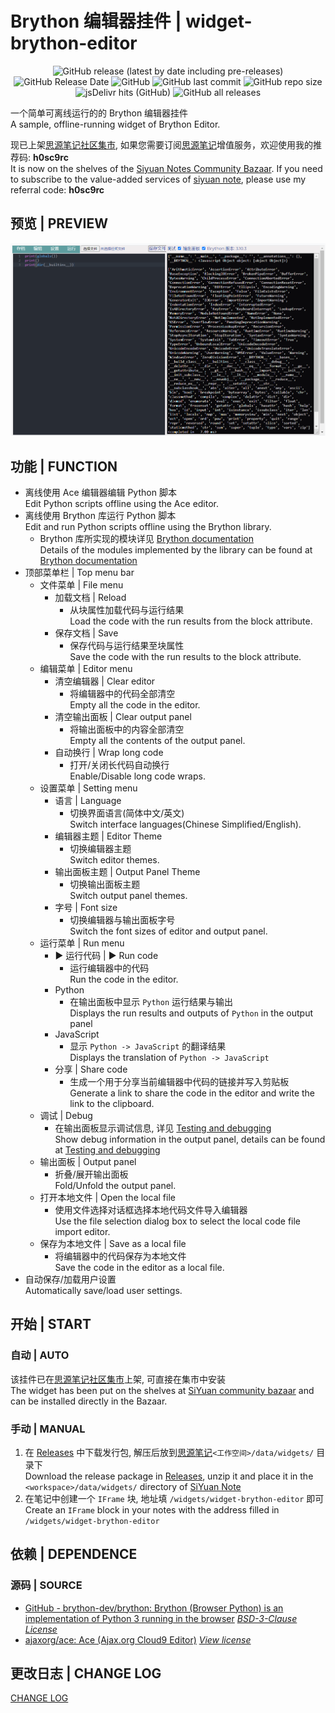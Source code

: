 # Brython 编辑器挂件 | widget-brython-editor

<center>

![GitHub release (latest by date including pre-releases)](https://img.shields.io/github/v/release/Zuoqiu-Yingyi/widget-brython-editor?include_prereleases)
![GitHub Release Date](https://img.shields.io/github/release-date/Zuoqiu-Yingyi/widget-brython-editor)
![GitHub](https://img.shields.io/github/license/Zuoqiu-Yingyi/widget-brython-editor)
![GitHub last commit](https://img.shields.io/github/last-commit/Zuoqiu-Yingyi/widget-brython-editor)
![GitHub repo size](https://img.shields.io/github/repo-size/Zuoqiu-Yingyi/widget-brython-editor)
![jsDelivr hits (GitHub)](https://img.shields.io/jsdelivr/gh/hy/Zuoqiu-Yingyi/widget-brython-editor?label=hits)
![GitHub all releases](https://img.shields.io/github/downloads/Zuoqiu-Yingyi/widget-brython-editor/total)

</center>

一个简单可离线运行的的 Brython 编辑器挂件  
A sample, offline-running widget of Brython Editor.

现已上架[思源笔记社区集市](https://github.com/siyuan-note/bazaar), 如果您需要订阅[思源笔记](https://github.com/siyuan-note/siyuan)增值服务，欢迎使用我的推荐码: **h0sc9rc**  
It is now on the shelves of the [Siyuan Notes Community Bazaar](https://github.com/siyuan-note/bazaar). If you need to subscribe to the value-added services of [siyuan note](https://github.com/siyuan-note/siyuan/blob/master/README_en_US.md), please use my referral code: **h0sc9rc**

## 预览 | PREVIEW

![preview.png](./preview.png)

## 功能 | FUNCTION

- 离线使用 Ace 编辑器编辑 Python 脚本  
  Edit Python scripts offline using the Ace editor.
- 离线使用 Brython 库运行 Python 脚本  
  Edit and run Python scripts offline using the Brython library.
  - Brython 库所实现的模块详见 [Brython documentation](https://brython.info/static_doc/en/intro.html)  
    Details of the modules implemented by the library can be found at [Brython documentation](https://brython.info/static_doc/en/intro.html)
- 顶部菜单栏 | Top menu bar
  - 文件菜单 | File menu
    - 加载文档 | Reload
      - 从块属性加载代码与运行结果  
        Load the code with the run results from the block attribute.
    - 保存文档 | Save
      - 保存代码与运行结果至块属性  
        Save the code with the run results to the block attribute.
  - 编辑菜单 | Editor menu
    - 清空编辑器 | Clear editor
      - 将编辑器中的代码全部清空  
        Empty all the code in the editor.
    - 清空输出面板 | Clear output panel
      - 将输出面板中的内容全部清空  
        Empty all the contents of the output panel.
    - 自动换行 | Wrap long code
      - 打开/关闭长代码自动换行  
        Enable/Disable long code wraps.
  - 设置菜单 | Setting menu
    - 语言 | Language
      - 切换界面语言(简体中文/英文)  
        Switch interface languages(Chinese Simplified/English).
    - 编辑器主题 | Editor Theme
      - 切换编辑器主题  
        Switch editor themes.
    - 输出面板主题 | Output Panel Theme
      - 切换输出面板主题  
        Switch output panel themes.
    - 字号 | Font size
      - 切换编辑器与输出面板字号  
        Switch the font sizes of editor and output panel.
  - 运行菜单 | Run menu
    - ▶ 运行代码 | ▶ Run code
      - 运行编辑器中的代码  
        Run the code in the editor.
    - Python
      - 在输出面板中显示 `Python` 运行结果与输出  
        Displays the run results and outputs of `Python` in the output panel
    - JavaScript
      - 显示 `Python -> JavaScript` 的翻译结果  
        Displays the translation of `Python -> JavaScript`
    - 分享 | Share code
      - 生成一个用于分享当前编辑器中代码的链接并写入剪贴板  
        Generate a link to share the code in the editor and write the link to the clipboard.
  - 调试 | Debug
    - 在输出面板显示调试信息, 详见 [Testing and debugging](https://brython.info/static_doc/en/test.html)  
      Show debug information in the output panel, details can be found at [Testing and debugging](https://brython.info/static_doc/en/test.html)
  - 输出面板 | Output panel
    - 折叠/展开输出面板  
      Fold/Unfold the output panel.
  - 打开本地文件 | Open the local file
    - 使用文件选择对话框选择本地代码文件导入编辑器  
      Use the file selection dialog box to select the local code file import editor.
  - 保存为本地文件 | Save as a local file
    - 将编辑器中的代码保存为本地文件  
      Save the code in the editor as a local file.
- 自动保存/加载用户设置  
  Automatically save/load user settings.

## 开始 | START

### 自动 | AUTO

该挂件已在[思源笔记社区集市](https://github.com/siyuan-note/bazaar)上架, 可直接在集市中安装  
The widget has been put on the shelves at [SiYuan community bazaar](https://github.com/siyuan-note/bazaar) and can be installed directly in the Bazaar.

### 手动 | MANUAL

1. 在 [Releases](https://github.com/Zuoqiu-Yingyi/widget-brython-editor/releases) 中下载发行包, 解压后放到[思源笔记](https://github.com/siyuan-note/siyuan)`<工作空间>/data/widgets/` 目录下  
   Download the release package in [Releases](https://github.com/Zuoqiu-Yingyi/widget-brython-editor/releases), unzip it and place it in the `<workspace>/data/widgets/` directory of [SiYuan Note](https://github.com/siyuan-note/siyuan)
2. 在笔记中创建一个 `IFrame` 块, 地址填 `/widgets/widget-brython-editor` 即可  
   Create an `IFrame` block in your notes with the address filled in `/widgets/widget-brython-editor`

## 依赖 | DEPENDENCE

### 源码 | SOURCE

- [GitHub - brython-dev/brython: Brython (Browser Python) is an implementation of Python 3 running in the browser](https://github.com/brython-dev/brython) *[BSD\-3\-Clause License](https://github.com/brython-dev/brython/blob/master/LICENCE.txt)*
- [ajaxorg/ace: Ace (Ajax.org Cloud9 Editor)](https://github.com/ajaxorg/ace) *[View license](https://github.com/ajaxorg/ace/blob/master/LICENSE)*

## 更改日志 | CHANGE LOG

[CHANGE LOG](./CHANGELOG.md)
